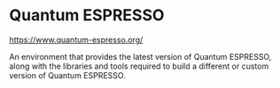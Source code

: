 # Quantum ESPRESSO

https://www.quantum-espresso.org/

An environment that provides the latest version of Quantum ESPRESSO, along with the libraries and tools required to build a different or custom version of Quantum ESPRESSO.
